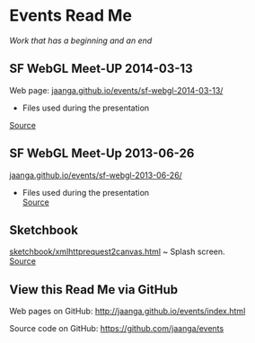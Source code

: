 Events Read Me
==============

_Work that has a beginning and an end_



## SF WebGL Meet-UP 2014-03-13

Web page: [jaanga.github.io/events/sf-webgl-2014-03-13/]( http://jaanga.github.io/events/sf-webgl-2014-03-13/ )  
- Files used during the presentation   

[Source]( https://github.com/jaanga/events/tree/gh-pages/sf-webgl-2014-03-13 )


## SF WebGL Meet-Up 2013-06-26

[jaanga.github.io/events/sf-webgl-2013-06-26/]( http://jaanga.github.io/events/sf-webgl-2013-06-26/ )  
- Files used during the presentation   
[Source]( https://github.com/jaanga/events/tree/gh-pages/sf-webgl-2013-06-26 )

## Sketchbook

[sketchbook/xmlhttprequest2canvas.html]( http://jaanga.github.io/events/sketchbook/xmlhttprequest2canvas.html ) ~ Splash screen.  
[Source]( https://github.com/jaanga/events/tree/gh-pages/sketchbook )

## View this Read Me via GitHub

Web pages on GitHub: <http://jaanga.github.io/events/index.html>

Source code on GitHub: <https://github.com/jaanga/events>
